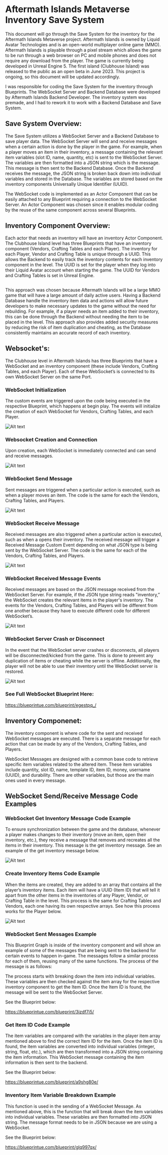 # Aftermath Islands Metaverse Inventory Save System

This document will go through the Save System for the inventory for the Aftermath Islands Metaverse project. Aftermath Islands is owned by Liquid Avatar Technologies and is an open-world multiplayer online game (MMO). Aftermath Islands is playable through a pixel stream which allows the game to be run through a web browser on PC and mobile phones and does not require any download from the player. The game is currently being developed in Unreal Engine 5. The first island (Clubhouse Island) was released to the public as an open beta in June 2023. This project is ongoing, so this document will be updated accordingly.

I was responsible for coding the Save System for the inventory through Blueprints. The WebSocket Server and Backend Database were developed by Aftermath Islands Backend Developer. The inventory system was premade, and I had to rework it to work with a Backend Database and Save System. 

## Save System Overview:

The Save System utilizes a WebSocket Server and a Backend Database to save player data. The WebSocket Server will send and receive messages when a certain action is done by the player in the game. For example, when a player moves an item in their inventory, a message containing the relevant item variables (slot ID, name, quantity, etc) is sent to the WebSocket Server. The variables are then formatted into a JSON string which is the message. This message is then sent to the Backend Database. Once the Backend receives the message, the JSON string is broken back down into individual variables and stored in the Database. The variables are stored based on the inventory components Universally Unique Identifier (UUID). 

The WebSocket code is implemented as an Actor Component that can be easily attached to any Blueprint requiring a connection to the WebSocket Server. An Actor Component was chosen since it enables modular coding by the reuse of the same component across several Blueprints. 

## Inventory Component Overview:

Each actor that needs an inventory will have an inventory Actor Component. The Clubhouse Island level has three Blueprints that have an inventory component (Vendors, Crafting Tables and each Player). The inventory for each Player, Vendor and Crafting Table is unique through a UUID. This allows the Backend to easily track the inventory contents for each inventory component in the level. The UUID is set for the player when they log into their Liquid Avatar account when starting the game. The UUID for Vendors and Crafting Tables is set in Unreal Engine. 
##

This approach was chosen because Aftermath Islands will be a large MMO game that will have a large amount of daily active users. Having a Backend Database handle the inventory item data and actions will allow future developers to make necessary updates to the game without the need for rebuilding. For example, if a player needs an item added to their inventory, this can be done through the Backend without needing the item to be placed in the level. This approach also provides added security measures by reducing the risk of item duplication and cheating, as the Database consistently maintains an accurate record of each inventory.

## Websocket's:

The Clubhouse level in Aftermath Islands has three Blueprints that have a WebSocket and an inventory component (these include Vendors, Crafting Tables, and each Player). Each of these WebSocket’s is connected to its own WebSocket Server on the same Port. 

### WebSocket Initialization

The custom events are triggered upon the code being executed in the respective Blueprint, which happens at begin play. The events will initialize the creation of each WebSocket for Vendors, Crafting Tables, and each Player.

![Alt text](<Unreal_Blueprint_Images/Inventory Save System/WebSocket_Initialization.png>)

### Websocket Creation and Connection

Upon creation, each WebSocket is immediately connected and can send and receive messages. 

![Alt text](<Unreal_Blueprint_Images/Inventory Save System/Websocket_Creation_and_Connection.png>)

### WebSocket Send Message 

Sent messages are triggered when a particular action is executed, such as when a player moves an item. The code is the same for each the Vendors, Crafting Tables, and Players.

![Alt text](<Unreal_Blueprint_Images/Inventory Save System/Websocket_Send_Message.png>)

### WebSocket Receive Message

Received messages are also triggered when a particular action is executed, such as when a opens their inventory. The received message will trigger a Received Message Custom Event depending on what JSON type is being sent by the WebSocket Server. The code is the same for each of the Vendors, Crafting Tables, and Players.

![Alt text](<Unreal_Blueprint_Images/Inventory Save System/Websocket_Receive_Message.png>)

### WebSocket Received Message Events

Received messages are based on the JSON message received from the WebSocket Server. For example, if the JSON type string reads "inventory,” the WebSocket creates the relevant items in the player's inventory. The events for the Vendors, Crafting Tables, and Players will be different from one another because they have to execute different code for different WebSocket’s.

![Alt text](<Unreal_Blueprint_Images/Inventory Save System/Websocket_Received_Message_Events.png>)

### WebSocket Server Crash or Disconnect

In the event that the WebSocket server crashes or disconnects, all players will be disconnected/kicked from the game. This is done to prevent any duplication of items or cheating while the server is offline. Additionally, the player will not be able to use their inventory until the WebSocket server is restored. 

![Alt text](<Unreal_Blueprint_Images/Inventory Save System/WebSocket_Server_Crash_or_Disconnect.png>)

### See Full WebSocket Blueprint Here: 

https://blueprintue.com/blueprint/egestpq_/ 

## Inventory Componenet:

The inventory component is where code for the sent and received WebSocket messages are executed.  There is a separate message for each action that can be made by any of the Vendors, Crafting Tables, and Players. 

WebSocket Messages are designed with a common base code to retrieve specific item variables related to the altered item. These item variables include quantity, slot ID, name, template ID, item ID, money, username (UUID), and durability. There are other variables, but those are the main ones used in every message. 

## WebSocket Send/Receive Message Code Examples

### WebSocket Get Inventory Message Code Example

To ensure synchronization between the game and the database, whenever a player makes changes to their inventory (move an item, open their inventory, etc.), they receive a message that removes and recreates all the items in their inventory. This message is the get inventory message. See an example of the get inventory message below.

![Alt text](<Unreal_Blueprint_Images/Inventory Save System/Get_Inventory_Message.png>)

### Create Inventory Items Code Example

 When the items are created, they are added to an array that contains all the player’s inventory items. Each item will have a UUID (Item ID) that will tell it apart from the other items in the inventories of any Player, Vendor, or Crafting Table in the level. This process is the same for Crafting Tables and Vendors, each one having its own respective arrays. See how this process works for the Player below.

 ![Alt text](<Unreal_Blueprint_Images/Inventory Save System/Create_Inventory_Items.png>)

### WebSocket Sent Messages Example 

This Blueprint Graph is inside of the inventory component and will show an example of some of the messages that are being sent to the backend for certain events to happen in-game. The messages follow a similar process for each of them, reusing many of the same functions. The process of the message is as follows: 

The process starts with breaking down the item into individual variables. These variables are then checked against the item array for the respective inventory component to get the Item ID. Once the Item ID is found, the message will be sent to the WebSocket Server.

See the Blueprint below:

https://blueprintue.com/blueprint/3izdf7i5/ 

 ### Get Item ID Code Example

The item variables are compared with the variables in the player item array mentioned above to find the correct Item ID for the item. Once the item ID is found, the item variables are converted into individual variables (integer, string, float, etc.), which are then transformed into a JSON string containing the item information. This WebSocket message containing the item information is then sent to the backend.

See the Blueprint below:

https://blueprintue.com/blueprint/a9shg80e/ 

### Inventory Item Variable Breakdown Example

This function is used in the sending of a WebSocket Message. As mentioned above, this is the function that will break down the item variables into individual variables. These variables are then formatted into JSON string. The message format needs to be in JSON because we are using a WebSocket. 

See the Blueprint below:

https://blueprintue.com/blueprint/glq997qx/